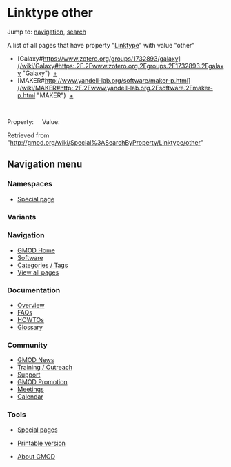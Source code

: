 









<span id="top"></span>







# <span dir="auto">Linktype other</span>









Jump to: [navigation](#mw-navigation), [search](#p-search)





A list of all pages that have property
"[Linktype](/wiki/Property%3ALinktype "Property%3ALinktype")" with value
"other"  

- [Galaxy#https://www.zotero.org/groups/1732893/galaxy](/wiki/Galaxy#https:.2F.2Fwww.zotero.org.2Fgroups.2F1732893.2Fgalaxy "Galaxy")  <span class="smwbrowse">[+](/wiki/Special%3ABrowse/Galaxy-23https%3A-2F-2Fwww.zotero.org-2Fgroups-2F1732893-2Fgalaxy "Special%3ABrowse/Galaxy-23https%3A-2F-2Fwww.zotero.org-2Fgroups-2F1732893-2Fgalaxy")</span>
- [MAKER#http://www.yandell-lab.org/software/maker-p.html](/wiki/MAKER#http:.2F.2Fwww.yandell-lab.org.2Fsoftware.2Fmaker-p.html "MAKER")  <span class="smwbrowse">[+](/wiki/Special%3ABrowse/MAKER-23http%3A-2F-2Fwww.yandell-2Dlab.org-2Fsoftware-2Fmaker-2Dp.html "Special%3ABrowse/MAKER-23http%3A-2F-2Fwww.yandell-2Dlab.org-2Fsoftware-2Fmaker-2Dp.html")</span>

 

Property:     Value:





Retrieved from
"<http://gmod.org/wiki/Special%3ASearchByProperty/Linktype/other>"

















## Navigation menu









### Namespaces

- <span id="ca-nstab-special">[Special
  page](/wiki/Special%3ASearchByProperty/Linktype/other "This is a special page, you cannot edit the page itself")</span>





### 

### Variants[](#)



























<a href="/wiki/Main_Page"
style="background-image: url(http://gmod.org/images/GMOD-cogs.png);"
title="Visit the main page"></a>





### Navigation



- <span id="n-GMOD-Home">[GMOD Home](/wiki/Main_Page)</span>
- <span id="n-Software">[Software](/wiki/GMOD_Components)</span>
- <span id="n-Categories-.2F-Tags">[Categories /
  Tags](/wiki/Categories)</span>
- <span id="n-View-all-pages">[View all
  pages](/wiki/Special:AllPages)</span>







### Documentation



- <span id="n-Overview">[Overview](/wiki/Overview)</span>
- <span id="n-FAQs">[FAQs](/wiki/Category%3AFAQ)</span>
- <span id="n-HOWTOs">[HOWTOs](/wiki/Category%3AHOWTO)</span>
- <span id="n-Glossary">[Glossary](/wiki/Glossary)</span>







### Community



- <span id="n-GMOD-News">[GMOD News](/wiki/GMOD_News)</span>
- <span id="n-Training-.2F-Outreach">[Training /
  Outreach](/wiki/Training_and_Outreach)</span>
- <span id="n-Support">[Support](/wiki/Support)</span>
- <span id="n-GMOD-Promotion">[GMOD
  Promotion](/wiki/GMOD_Promotion)</span>
- <span id="n-Meetings">[Meetings](/wiki/Meetings)</span>
- <span id="n-Calendar">[Calendar](/wiki/Calendar)</span>







### Tools



- <span id="t-specialpages"><a href="/wiki/Special%3ASpecialPages" accesskey="q"
  title="A list of all special pages [q]">Special pages</a></span>
- <span id="t-print"><a
  href="/mediawiki/index.php?title=Special%3ASearchByProperty/Linktype/other&amp;printable=yes"
  rel="alternate" accesskey="p"
  title="Printable version of this page [p]">Printable version</a></span>











- <span id="footer-places-about">[About
  GMOD](/wiki/GMOD%3AAbout "GMOD%3AAbout")</span>

<!-- -->







